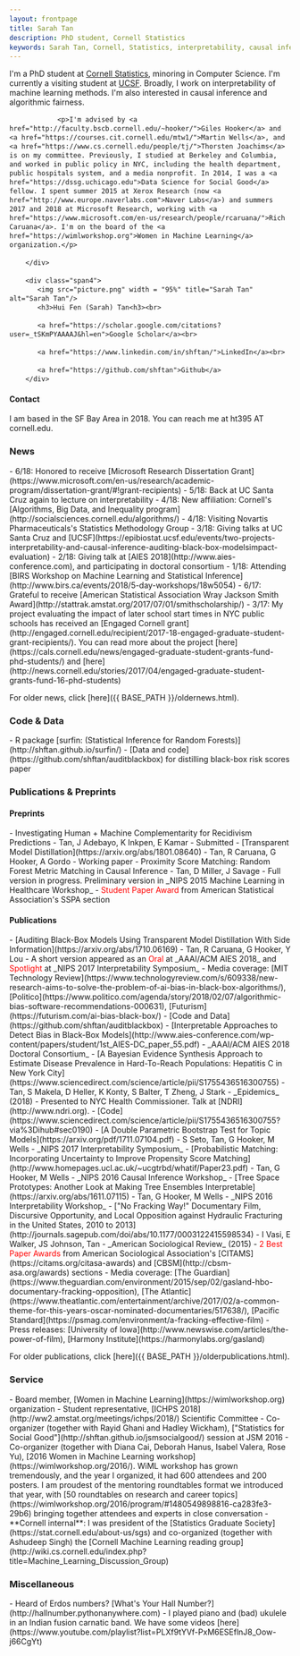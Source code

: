 ```yaml
---
layout: frontpage
title: Sarah Tan
description: PhD student, Cornell Statistics
keywords: Sarah Tan, Cornell, Statistics, interpretability, causal inference
---
```


<div class="row-fluid" id="about">
        <div class="span8">
                <p>I'm a PhD student at <a href="https://stat.cornell.edu/">Cornell Statistics</a>, minoring in Computer Science. I'm currently a visiting student at <a href="https://epibiostat.ucsf.edu/">UCSF</a>. Broadly, I work on interpretability of machine learning methods. I'm also interested in causal inference and algorithmic fairness.</p>
                
                <p>I'm advised by <a href="http://faculty.bscb.cornell.edu/~hooker/">Giles Hooker</a> and <a href="https://courses.cit.cornell.edu/mtw1/">Martin Wells</a>, and <a href="https://www.cs.cornell.edu/people/tj/">Thorsten Joachims</a> is on my committee. Previously, I studied at Berkeley and Columbia, and worked in public policy in NYC, including the health department, public hospitals system, and a media nonprofit. In 2014, I was a <a href="https://dssg.uchicago.edu">Data Science for Social Good</a> fellow. I spent summer 2015 at Xerox Research (now <a href="http://www.europe.naverlabs.com">Naver Labs</a>) and summers 2017 and 2018 at Microsoft Research, working with <a href="https://www.microsoft.com/en-us/research/people/rcaruana/">Rich Caruana</a>. I'm on the board of the <a href="https://wimlworkshop.org">Women in Machine Learning</a> organization.</p>
                
        </div>

        <div class="span4">
           <img src="picture.png" width = "95%" title="Sarah Tan" alt="Sarah Tan"/>
           <h3>Hui Fen (Sarah) Tan<h3><br>
         
           <a href="https://scholar.google.com/citations?user=_tSKmPYAAAAJ&hl=en">Google Scholar</a><br>

           <a href="https://www.linkedin.com/in/shftan/">LinkedIn</a><br>

           <a href="https://github.com/shftan">Github</a>
        </div>
</div>

<div class="row-fluid" id="contact"><h4>Contact</h4></div>
I am based in the SF Bay Area in 2018. You can reach me at ht395 AT cornell.edu.

<div class="row-fluid" id="news"><h3>News</h3>
</div>
- 6/18: Honored to receive [Microsoft Research Dissertation Grant](https://www.microsoft.com/en-us/research/academic-program/dissertation-grant/#!grant-recipients)
- 5/18: Back at UC Santa Cruz again to lecture on interpretability
- 4/18: New affiliation: Cornell's [Algorithms, Big Data, and Inequality program](http://socialsciences.cornell.edu/algorithms/)
- 4/18: Visiting Novartis Pharmaceuticals's Statistics Methodology Group
- 3/18: Giving talks at UC Santa Cruz and [UCSF](https://epibiostat.ucsf.edu/events/two-projects-interpretability-and-causal-inference-auditing-black-box-modelsimpact-evaluation)
- 2/18: Giving talk at [AIES 2018](http://www.aies-conference.com), and participating in doctoral consortium
- 1/18: Attending [BIRS Workshop on Machine Learning and Statistical Inference](http://www.birs.ca/events/2018/5-day-workshops/18w5054)
- 6/17: Grateful to receive [American Statistical Association Wray Jackson Smith Award](http://stattrak.amstat.org/2017/07/01/smithscholarship/)
- 3/17: My project evaluating the impact of later school start times in NYC public schools has received an [Engaged Cornell grant](http://engaged.cornell.edu/recipient/2017-18-engaged-graduate-student-grant-recipients/). You can read more about the project [here](https://cals.cornell.edu/news/engaged-graduate-student-grants-fund-phd-students/) and [here](http://news.cornell.edu/stories/2017/04/engaged-graduate-student-grants-fund-16-phd-students)

For older news, click [here]({{ BASE_PATH }}/oldernews.html).

<div class="row-fluid" id="code"><h3>Code & Data</h3>
</div>
- R package [surfin: (Statistical Inference for Random Forests)](http://shftan.github.io/surfin/)
- [Data and code](https://github.com/shftan/auditblackbox) for distilling black-box risk scores paper

<div class="row-fluid" id="publications"><h3>Publications & Preprints</h3>
<h4>Preprints</h4>
</div>
- Investigating Human + Machine Complementarity for Recidivism Predictions
   - Tan, J Adebayo, K Inkpen, E Kamar
   - Submitted
- [Transparent Model Distillation](https://arxiv.org/abs/1801.08640)
   - Tan, R Caruana, G Hooker, A Gordo
   - Working paper
- Proximity Score Matching: Random Forest Metric Matching in Causal Inference
   - Tan, D Miller, J Savage
   - Full version in progress. Preliminary version in _NIPS 2015 Machine Learning in Healthcare Workshop_
   - <span style="color:red">Student Paper Award</span> from American Statistical Association's SSPA section
<h4>Publications</h4>
- [Auditing Black-Box Models Using Transparent Model Distillation With Side Information](https://arxiv.org/abs/1710.06169)
   - Tan, R Caruana, G Hooker, Y Lou
   - A short version appeared as an <span style="color:red">Oral</span> at _AAAI/ACM AIES 2018_ and <span style="color:red">Spotlight</span> at _NIPS 2017 Interpretability Symposium_
   - Media coverage: [MIT Technology Review](https://www.technologyreview.com/s/609338/new-research-aims-to-solve-the-problem-of-ai-bias-in-black-box-algorithms/), [Politico](https://www.politico.com/agenda/story/2018/02/07/algorithmic-bias-software-recommendations-000631), [Futurism](https://futurism.com/ai-bias-black-box/)
   - [Code and Data](https://github.com/shftan/auditblackbox)
- [Interpretable Approaches to Detect Bias in Black-Box Models](http://www.aies-conference.com/wp-content/papers/student/1st_AIES-DC_paper_55.pdf)
   - _AAAI/ACM AIES 2018 Doctoral Consortium_
- [A Bayesian Evidence Synthesis Approach to Estimate Disease Prevalence in Hard-To-Reach Populations: Hepatitis C in New York City](https://www.sciencedirect.com/science/article/pii/S1755436516300755)
   - Tan, S Makela, D Heller, K Konty, S Balter, T Zheng, J Stark
   - _Epidemics_ (2018)
   - Presented to NYC Health Commissioner. Talk at [NDRI](http://www.ndri.org). 
   - [Code](https://www.sciencedirect.com/science/article/pii/S1755436516300755?via%3Dihub#sec0190)
- [A Double Parametric Bootstrap Test for Topic Models](https://arxiv.org/pdf/1711.07104.pdf)
   - S Seto, Tan, G Hooker, M Wells 
   - _NIPS 2017 Interpretability Symposium_
- [Probabilistic Matching: Incorporating Uncertainty to Improve Propensity Score Matching](http://www.homepages.ucl.ac.uk/~ucgtrbd/whatif/Paper23.pdf)
   - Tan, G Hooker, M Wells 
   - _NIPS 2016 Causal Inference Workshop_
- [Tree Space Prototypes: Another Look at Making Tree Ensembles Interpretable](https://arxiv.org/abs/1611.07115)
   - Tan, G Hooker, M Wells
   - _NIPS 2016 Interpretability Workshop_
- ["No Fracking Way!" Documentary Film, Discursive Opportunity, and Local Opposition against Hydraulic Fracturing in the United States, 2010 to 2013](http://journals.sagepub.com/doi/abs/10.1177/0003122415598534)
   - I Vasi, E Walker, JS Johnson, Tan 
   - _American Sociological Review_ (2015)
   - <span style="color:red">2 Best Paper Awards</span> from American Sociological Association's [CITAMS](https://citams.org/citasa-awards) and [CBSM](http://cbsm-asa.org/awards) sections
   - Media coverage: [The Guardian](https://www.theguardian.com/environment/2015/sep/02/gasland-hbo-documentary-fracking-opposition), [The Atlantic](https://www.theatlantic.com/entertainment/archive/2017/02/a-common-theme-for-this-years-oscar-nominated-documentaries/517638/), [Pacific Standard](https://psmag.com/environment/a-fracking-effective-film)
   - Press releases: [University of Iowa](http://www.newswise.com/articles/the-power-of-film), [Harmony Institute](https://harmonylabs.org/gasland)

For older publications, click [here]({{ BASE_PATH }}/olderpublications.html).

<div class="row-fluid" id="service"><h3>Service</h3>
</div>
- Board member, [Women in Machine Learning](https://wimlworkshop.org) organization
- Student representative, [ICHPS 2018](http://ww2.amstat.org/meetings/ichps/2018/) Scientific Committee
- Co-organizer (together with Rayid Ghani and Hadley Wickham), ["Statistics for Social Good"](http://shftan.github.io/jsmsocialgood/) session at JSM 2016
- Co-organizer (together with Diana Cai, Deborah Hanus, Isabel Valera, Rose Yu), [2016 Women in Machine Learning workshop](https://wimlworkshop.org/2016/). WiML workshop has grown tremendously, and the year I organized, it had 600 attendees and 200 posters. I am proudest of the mentoring roundtables format we introduced that year, with [50 roundtables on research and career topics](https://wimlworkshop.org/2016/program/#1480549898816-ca283fe3-29b6) bringing together attendees and experts in close conversation   
- **Cornell internal**: I was president of the [Statistics Graduate Society](https://stat.cornell.edu/about-us/sgs) and co-organized (together with Ashudeep Singh) the [Cornell Machine Learning reading group](http://wiki.cs.cornell.edu/index.php?title=Machine_Learning_Discussion_Group)

<div class="row-fluid"><h3>Miscellaneous</h3>
</div>
- Heard of Erdos numbers? [What's Your Hall Number?](http://hallnumber.pythonanywhere.com)
- I played piano and (bad) ukulele in an Indian fusion carnatic band. We have some videos [here](https://www.youtube.com/playlist?list=PLXf9tYVf-PxM6ESEflnJ8_Oow-j66CgYt)



